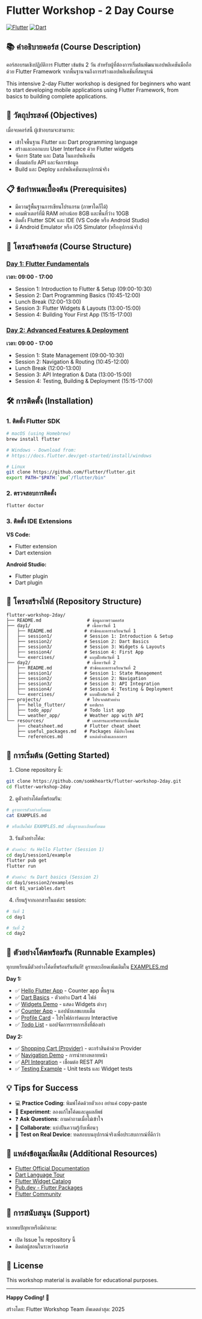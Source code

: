 # Flutter Workshop - 2 Day Course

[![Flutter](https://img.shields.io/badge/Flutter-Framework-blue?logo=flutter)](https://flutter.dev)
[![Dart](https://img.shields.io/badge/Dart-Language-0175C2?logo=dart)](https://dart.dev)

## 📚 คำอธิบายคอร์ส (Course Description)

คอร์สอบรมเชิงปฏิบัติการ Flutter เข้มข้น 2 วัน สำหรับผู้ที่ต้องการเริ่มต้นพัฒนาแอปพลิเคชันมือถือด้วย Flutter Framework จากพื้นฐานจนถึงการสร้างแอปพลิเคชันที่สมบูรณ์

This intensive 2-day Flutter workshop is designed for beginners who want to start developing mobile applications using Flutter Framework, from basics to building complete applications.

## 🎯 วัตถุประสงค์ (Objectives)

เมื่อจบคอร์สนี้ ผู้เข้าอบรมจะสามารถ:
- เข้าใจพื้นฐาน Flutter และ Dart programming language
- สร้างและออกแบบ User Interface ด้วย Flutter widgets
- จัดการ State และ Data ในแอปพลิเคชัน
- เชื่อมต่อกับ API และจัดการข้อมูล
- Build และ Deploy แอปพลิเคชันบนอุปกรณ์จริง

## 📋 ข้อกำหนดเบื้องต้น (Prerequisites)

- มีความรู้พื้นฐานการเขียนโปรแกรม (ภาษาใดก็ได้)
- คอมพิวเตอร์ที่มี RAM อย่างน้อย 8GB และพื้นที่ว่าง 10GB
- ติดตั้ง Flutter SDK และ IDE (VS Code หรือ Android Studio)
- มี Android Emulator หรือ iOS Simulator (หรืออุปกรณ์จริง)

## 📅 โครงสร้างคอร์ส (Course Structure)

### [Day 1: Flutter Fundamentals](./day1/README.md)
**เวลา: 09:00 - 17:00**

- Session 1: Introduction to Flutter & Setup (09:00-10:30)
- Session 2: Dart Programming Basics (10:45-12:00)
- Lunch Break (12:00-13:00)
- Session 3: Flutter Widgets & Layouts (13:00-15:00)
- Session 4: Building Your First App (15:15-17:00)

### [Day 2: Advanced Features & Deployment](./day2/README.md)
**เวลา: 09:00 - 17:00**

- Session 1: State Management (09:00-10:30)
- Session 2: Navigation & Routing (10:45-12:00)
- Lunch Break (12:00-13:00)
- Session 3: API Integration & Data (13:00-15:00)
- Session 4: Testing, Building & Deployment (15:15-17:00)

## 🛠️ การติดตั้ง (Installation)

### 1. ติดตั้ง Flutter SDK

```bash
# macOS (using Homebrew)
brew install flutter

# Windows - Download from:
# https://docs.flutter.dev/get-started/install/windows

# Linux
git clone https://github.com/flutter/flutter.git
export PATH="$PATH:`pwd`/flutter/bin"
```

### 2. ตรวจสอบการติดตั้ง

```bash
flutter doctor
```

### 3. ติดตั้ง IDE Extensions

**VS Code:**
- Flutter extension
- Dart extension

**Android Studio:**
- Flutter plugin
- Dart plugin

## 📂 โครงสร้างไฟล์ (Repository Structure)

```
flutter-workshop-2day/
├── README.md                 # ข้อมูลภาพรวมคอร์ส
├── day1/                     # เนื้อหาวันที่ 1
│   ├── README.md            # หัวข้อและตารางเรียนวันที่ 1
│   ├── session1/            # Session 1: Introduction & Setup
│   ├── session2/            # Session 2: Dart Basics
│   ├── session3/            # Session 3: Widgets & Layouts
│   ├── session4/            # Session 4: First App
│   └── exercises/           # แบบฝึกหัดวันที่ 1
├── day2/                     # เนื้อหาวันที่ 2
│   ├── README.md            # หัวข้อและตารางเรียนวันที่ 2
│   ├── session1/            # Session 1: State Management
│   ├── session2/            # Session 2: Navigation
│   ├── session3/            # Session 3: API Integration
│   ├── session4/            # Session 4: Testing & Deployment
│   └── exercises/           # แบบฝึกหัดวันที่ 2
├── projects/                 # โปรเจกต์ตัวอย่าง
│   ├── hello_flutter/       # แอปแรก
│   ├── todo_app/            # Todo list app
│   └── weather_app/         # Weather app with API
└── resources/                # เอกสารและทรัพยากรเพิ่มเติม
    ├── cheatsheet.md        # Flutter cheat sheet
    ├── useful_packages.md   # Packages ที่มีประโยชน์
    └── references.md        # แหล่งอ้างอิงและเอกสาร
```

## 🚀 การเริ่มต้น (Getting Started)

1. Clone repository นี้:
```bash
git clone https://github.com/somkheartk/flutter-workshop-2day.git
cd flutter-workshop-2day
```

2. ดูตัวอย่างโค้ดที่พร้อมรัน:
```bash
# ดูรายการตัวอย่างทั้งหมด
cat EXAMPLES.md

# หรือเปิดไฟล์ EXAMPLES.md เพื่อดูรายละเอียดทั้งหมด
```

3. รันตัวอย่างโค้ด:
```bash
# ตัวอย่าง: รัน Hello Flutter (Session 1)
cd day1/session1/example
flutter pub get
flutter run

# ตัวอย่าง: รัน Dart basics (Session 2)
cd day1/session2/examples
dart 01_variables.dart
```

4. เรียนรู้จากเอกสารในแต่ละ session:
```bash
# วันที่ 1
cd day1

# วันที่ 2
cd day2
```

## 📱 ตัวอย่างโค้ดพร้อมรัน (Runnable Examples)

ทุกบทเรียนมีตัวอย่างโค้ดที่พร้อมรันทันที! ดูรายละเอียดเพิ่มเติมใน [EXAMPLES.md](./EXAMPLES.md)

**Day 1:**
- ✅ [Hello Flutter App](./day1/session1/example/) - Counter app พื้นฐาน
- ✅ [Dart Basics](./day1/session2/examples/) - ตัวอย่าง Dart 4 ไฟล์
- ✅ [Widgets Demo](./day1/session3/example/) - แสดง Widgets ต่างๆ
- ✅ [Counter App](./day1/session4/examples/counter_app/) - แอปนับเลขแบบเต็ม
- ✅ [Profile Card](./day1/session4/examples/profile_card/) - โปรไฟล์การ์ดแบบ Interactive
- ✅ [Todo List](./day1/session4/examples/todo_list/) - แอปจัดการรายการสิ่งที่ต้องทำ

**Day 2:**
- ✅ [Shopping Cart (Provider)](./day2/session1/example/) - ตะกร้าสินค้าด้วย Provider
- ✅ [Navigation Demo](./day2/session2/example/) - การนำทางหลายหน้า
- ✅ [API Integration](./day2/session3/example/) - เชื่อมต่อ REST API
- ✅ [Testing Example](./day2/session4/example/) - Unit tests และ Widget tests

## 💡 Tips for Success

- 💻 **Practice Coding**: พิมพ์โค้ดด้วยตัวเอง อย่าแค่ copy-paste
- 🔄 **Experiment**: ลองแก้ไขโค้ดและดูผลลัพธ์
- ❓ **Ask Questions**: ถามคำถามเมื่อไม่เข้าใจ
- 🤝 **Collaborate**: แบ่งปันความรู้กับเพื่อนๆ
- 📱 **Test on Real Device**: ทดสอบบนอุปกรณ์จริงเพื่อประสบการณ์ที่ดีกว่า

## 📖 แหล่งข้อมูลเพิ่มเติม (Additional Resources)

- [Flutter Official Documentation](https://docs.flutter.dev/)
- [Dart Language Tour](https://dart.dev/guides/language/language-tour)
- [Flutter Widget Catalog](https://docs.flutter.dev/development/ui/widgets)
- [Pub.dev - Flutter Packages](https://pub.dev/)
- [Flutter Community](https://flutter.dev/community)

## 🤝 การสนับสนุน (Support)

หากพบปัญหาหรือมีคำถาม:
- เปิด Issue ใน repository นี้
- ติดต่อผู้สอนในระหว่างคอร์ส

## 📝 License

This workshop material is available for educational purposes.

---

**Happy Coding! 🚀**

สร้างโดย: Flutter Workshop Team
อัพเดตล่าสุด: 2025